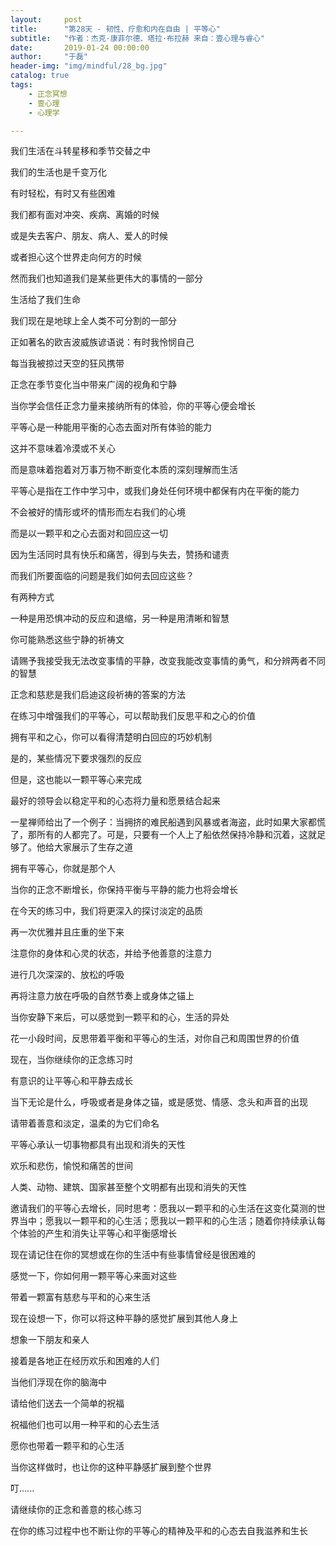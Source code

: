 ```yaml
---
layout:     post
title:      "第28天 - 韧性、疗愈和内在自由 | 平等心"
subtitle:   "作者：杰克·康菲尔德、塔拉·布拉赫 来自：壹心理与睿心"
date:       2019-01-24 00:00:00
author:     "于磊"
header-img: "img/mindful/28_bg.jpg"
catalog: true
tags:
    - 正念冥想
    - 壹心理
    - 心理学

---
```


我们生活在斗转星移和季节交替之中

我们的生活也是千变万化

有时轻松，有时又有些困难

我们都有面对冲突、疾病、离婚的时候

或是失去客户、朋友、病人、爱人的时候

或者担心这个世界走向何方的时候

然而我们也知道我们是某些更伟大的事情的一部分

生活给了我们生命

我们现在是地球上全人类不可分割的一部分

正如著名的欧吉波威族谚语说：有时我怜悯自己

每当我被掠过天空的狂风携带

正念在季节变化当中带来广阔的视角和宁静

当你学会信任正念力量来接纳所有的体验，你的平等心便会增长

平等心是一种能用平衡的心态去面对所有体验的能力

这并不意味着冷漠或不关心

而是意味着抱着对万事万物不断变化本质的深刻理解而生活

平等心是指在工作中学习中，或我们身处任何环境中都保有内在平衡的能力

不会被好的情形或坏的情形而左右我们的心境

而是以一颗平和之心去面对和回应这一切

因为生活同时具有快乐和痛苦，得到与失去，赞扬和谴责

而我们所要面临的问题是我们如何去回应这些？

有两种方式

一种是用恐惧冲动的反应和退缩，另一种是用清晰和智慧

你可能熟悉这些宁静的祈祷文

请赐予我接受我无法改变事情的平静，改变我能改变事情的勇气，和分辨两者不同的智慧

正念和慈悲是我们启迪这段祈祷的答案的方法

在练习中增强我们的平等心，可以帮助我们反思平和之心的价值

拥有平和之心，你可以看得清楚明白回应的巧妙机制

是的，某些情况下要求强烈的反应

但是，这也能以一颗平等心来完成

最好的领导会以稳定平和的心态将力量和愿景结合起来

一星禅师给出了一个例子：当拥挤的难民船遇到风暴或者海盗，此时如果大家都慌了，那所有的人都完了。可是，只要有一个人上了船依然保持冷静和沉着，这就足够了。他给大家展示了生存之道

拥有平等心，你就是那个人

当你的正念不断增长，你保持平衡与平静的能力也将会增长

在今天的练习中，我们将更深入的探讨淡定的品质

再一次优雅并且庄重的坐下来

注意你的身体和心灵的状态，并给予他善意的注意力

进行几次深深的、放松的呼吸

再将注意力放在呼吸的自然节奏上或身体之锚上

当你安静下来后，可以感觉到一颗平和的心，生活的异处

花一小段时间，反思带着平衡和平等心的生活，对你自己和周围世界的价值

现在，当你继续你的正念练习时

有意识的让平等心和平静去成长

当下无论是什么，呼吸或者是身体之锚，或是感觉、情感、念头和声音的出现

请带着善意和淡定，温柔的为它们命名

平等心承认一切事物都具有出现和消失的天性

欢乐和悲伤，愉悦和痛苦的世间

人类、动物、建筑、国家甚至整个文明都有出现和消失的天性

邀请我们的平等心去增长，同时思考：愿我以一颗平和的心生活在这变化莫测的世界当中；愿我以一颗平和的心生活；愿我以一颗平和的心生活；随着你持续承认每个体验的产生和消失让平等心和平衡感增长

现在请记住在你的冥想或在你的生活中有些事情曾经是很困难的

感觉一下，你如何用一颗平等心来面对这些

带着一颗富有慈悲与平和的心来生活

现在设想一下，你可以将这种平静的感觉扩展到其他人身上

想象一下朋友和亲人

接着是各地正在经历欢乐和困难的人们

当他们浮现在你的脑海中

请给他们送去一个简单的祝福

祝福他们也可以用一种平和的心去生活

愿你也带着一颗平和的心生活

当你这样做时，也让你的这种平静感扩展到整个世界

叮......

请继续你的正念和善意的核心练习

在你的练习过程中也不断让你的平等心的精神及平和的心态去自我滋养和生长
